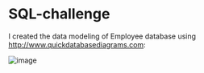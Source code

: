 # SQL-challenge
I created the data modeling of Employee database using http://www.quickdatabasediagrams.com:

![image](https://user-images.githubusercontent.com/65046405/127941586-2aa28724-26bb-480d-b71f-98a6eda4ceb3.png)
